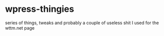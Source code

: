 # wpress-thingies
series of things, tweaks and probably a couple of useless shit I used for the wttm.net page
